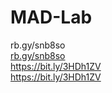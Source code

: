 # MAD-Lab
rb.gy/snb8so<br>
<a href="https://drive.google.com/drive/folders/105RJZTFVkRXU7GLyWL-upWf-J76hEfLP">rb.gy/snb8so</a><br>
https://bit.ly/3HDh1ZV<br>
<a href="https://drive.google.com/drive/folders/1pHaXJ7KSCyIR-GFgjSfwf4uro2_lJniI?usp=sharing">https://bit.ly/3HDh1ZV</a>
